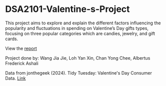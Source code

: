 # DSA2101-Valentine-s-Project

This project aims to explore and explain the different factors influencing the popularity and fluctuations in spending on Valentine’s Day gifts types, focusing on three popular categories which are candies, jewelry, and gift cards.

View the [report](https://raw.githack.com/AlbertsusL/DSA2101-Valentine-s-Project/refs/heads/main/Valentine's%20Project.html)

Project done by: Wang Jia Jie, Loh Yan Xin, Chan Yong Chee, Albertus Frederick Ashali

Data from
jonthegeek (2024). Tidy Tuesday: Valentine's Day Consumer Data. [Link](https://github.com/rfordatascience/tidytuesday/blob/main/data/2024/2024-02-13/readme.md)
